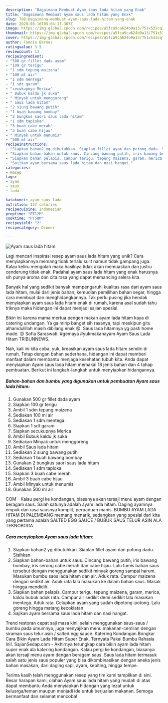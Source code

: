 ```yaml
---
description: "Bagaimana Membuat Ayam saus lada hitam yang Enak"
title: "Bagaimana Membuat Ayam saus lada hitam yang Enak"
slug: 788-bagaimana-membuat-ayam-saus-lada-hitam-yang-enak
date: 2020-08-16T05:04:17.307Z
image: https://img-global.cpcdn.com/recipes/a5fca9ca624b9a13/751x532cq70/ayam-saus-lada-hitam-foto-resep-utama.jpg
thumbnail: https://img-global.cpcdn.com/recipes/a5fca9ca624b9a13/751x532cq70/ayam-saus-lada-hitam-foto-resep-utama.jpg
cover: https://img-global.cpcdn.com/recipes/a5fca9ca624b9a13/751x532cq70/ayam-saus-lada-hitam-foto-resep-utama.jpg
author: Fannie Barnes
ratingvalue: 3.5
reviewcount: 13
recipeingredient:
- "500 gr fillet dada ayam"
- "100 gr terigu"
- "1 sdm tepung maizena"
- "100 ml air"
- "1 sdm mentega"
- "1 sdt garam"
- "secukupnya Merica"
- " Bubuk kaldu jk suka"
- " Minyak untuk menggoreng"
- " Saus lada hitam"
- "2 siung bawang putih"
- "1 buah bawang bombay"
- "2 bungkus saori saus lada hitam"
- "1 sdm tapioka"
- "3 buah cabe merah"
- "3 buah cabe hijau"
- " Minyak untuk menumis"
- "500 ml air"
recipeinstructions:
- "Siapkan bahan2 yg dibutuhkan. Siaplan fillet ayam dan potong dadu. Sisihkan"
- "Siapkan bahan-bahan untuk saus. Cincang bawang putih, iris bawang bombay, iris serong cabe merah dan cabe hijau. Lalu tumis bahan saus tersebut dengan menggunakan sedikit minyak goreng sampai harum. Masukan bumbu saos lada hitam dan air. Aduk rata. Campur maizena dengan sedikit air. Aduk rata lalu masukan ke dalam bahan saus. Masak hingga mendidih."
- "Siapkan bahan pelapis. Campur terigu, tepung maizena, garam, merica, kaldu bubuk aduk rata. Campur air sedikit demi sedikit lalu masukan mentega. Aduk rata. Celupkan ayam yang sudah dipotong-potong. Lalu goreng hingga matang kecoklatan"
- "Sajikan ayam bersama saus lada hitam dan nasi hangat."
categories:
- Resep
tags:
- ayam
- saus
- lada

katakunci: ayam saus lada 
nutrition: 157 calories
recipecuisine: Indonesian
preptime: "PT12M"
cooktime: "PT58M"
recipeyield: "2"
recipecategory: Dinner

---
```



![Ayam saus lada hitam](https://img-global.cpcdn.com/recipes/a5fca9ca624b9a13/751x532cq70/ayam-saus-lada-hitam-foto-resep-utama.jpg)

Lagi mencari inspirasi resep ayam saus lada hitam yang unik? Cara menyiapkannya memang tidak terlalu sulit namun tidak gampang juga. Kalau keliru mengolah maka hasilnya tidak akan memuaskan dan justru cenderung tidak enak. Padahal ayam saus lada hitam yang enak harusnya sih punya aroma dan cita rasa yang dapat memancing selera kita.

Banyak hal yang sedikit banyak mempengaruhi kualitas rasa dari ayam saus lada hitam, mulai dari jenis bahan, kemudian pemilihan bahan segar, hingga cara membuat dan menghidangkannya. Tak perlu pusing jika hendak menyiapkan ayam saus lada hitam enak di rumah, karena asal sudah tahu triknya maka hidangan ini dapat menjadi sajian spesial.

Bikin ini karena mama mertua pengen makan ayam lada hitam kaya di catering undangan. Ya ga mirip banget sih rasanya, tapi meskipun gitu alhamdulillah masih dibilang enak 😝. Saus lada hitamnya yg pasti home made. 😊 Sofia Saraswati. #gemaya #yukmakanayam Ayam Saus Lada Hitam TRIBUNNEWS.


Nah, kali ini kita coba, yuk, kreasikan ayam saus lada hitam sendiri di rumah. Tetap dengan bahan sederhana, hidangan ini dapat memberi manfaat dalam membantu menjaga kesehatan tubuh kita. Anda dapat menyiapkan Ayam saus lada hitam memakai 18 jenis bahan dan 4 tahap pembuatan. Berikut ini langkah-langkah untuk menyiapkan hidangannya.

<!--inarticleads1-->

##### Bahan-bahan dan bumbu yang digunakan untuk pembuatan Ayam saus lada hitam:

1. Gunakan 500 gr fillet dada ayam
1. Siapkan 100 gr terigu
1. Ambil 1 sdm tepung maizena
1. Sediakan 100 ml air
1. Sediakan 1 sdm mentega
1. Siapkan 1 sdt garam
1. Siapkan secukupnya Merica
1. Ambil  Bubuk kaldu jk suka
1. Sediakan  Minyak untuk menggoreng
1. Ambil  Saus lada hitam
1. Sediakan 2 siung bawang putih
1. Sediakan 1 buah bawang bombay
1. Gunakan 2 bungkus saori saus lada hitam
1. Sediakan 1 sdm tapioka
1. Siapkan 3 buah cabe merah
1. Ambil 3 buah cabe hijau
1. Ambil  Minyak untuk menumis
1. Gunakan 500 ml air


COM - Kalau pergi ke kondangan, biasanya akan tersaji menu ayam dengan beragam saus. Salah satunya adalah ayam lada hitam. Daging ayamnya empuk dan rasa sausnya komplit, perpaduan manis. BUMBU AYAM LADA HITAM DI PALEMBANG memang menarik, sedangkan yang spesial dari kita yang pertama adalah SALTED EGG SAUCE / BUBUK SAUS TELUR ASIN ALA TEKNOBOGA. 

<!--inarticleads2-->

##### Cara menyiapkan Ayam saus lada hitam:

1. Siapkan bahan2 yg dibutuhkan. Siaplan fillet ayam dan potong dadu. Sisihkan
1. Siapkan bahan-bahan untuk saus. Cincang bawang putih, iris bawang bombay, iris serong cabe merah dan cabe hijau. Lalu tumis bahan saus tersebut dengan menggunakan sedikit minyak goreng sampai harum. Masukan bumbu saos lada hitam dan air. Aduk rata. Campur maizena dengan sedikit air. Aduk rata lalu masukan ke dalam bahan saus. Masak hingga mendidih.
1. Siapkan bahan pelapis. Campur terigu, tepung maizena, garam, merica, kaldu bubuk aduk rata. Campur air sedikit demi sedikit lalu masukan mentega. Aduk rata. Celupkan ayam yang sudah dipotong-potong. Lalu goreng hingga matang kecoklatan
1. Sajikan ayam bersama saus lada hitam dan nasi hangat.


Trend restoran cepat saji masa kini, selain menggunakan saus-saus / bumbu pada umumnya, juga menyajikan menu makanan-cemilan dengan siraman saus telur asin / salted egg sauce. Katering Kondangan Bongkar Cara Bikin Ayam Lada Hitam Super Enak, Ternyata Pakai Bumbu Rahasia Ini!. SajianSedap.com - Akhirnya terungkap cara bikin ayam lada hitam super enak ala katering kondangan. Kalau pergi ke kondangan, biasanya akan tersaji menu ayam dengan beragam saus. Saus lada hitam termasuk salah satu jenis saus populer yang bisa dikombinasikan dengan aneka jenis bahan masakan, dari daging sapi, ayam, kepiting, hingga tempe. 

Terima kasih telah menggunakan resep yang tim kami tampilkan di sini. Besar harapan kami, olahan Ayam saus lada hitam yang mudah di atas dapat membantu Anda menyiapkan hidangan yang lezat untuk keluarga/teman maupun menjadi ide untuk berjualan makanan. Semoga bermanfaat dan selamat mencoba!
